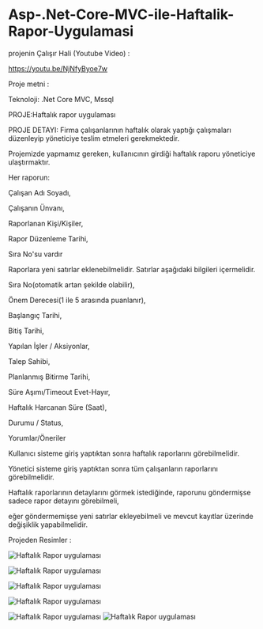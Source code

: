 # Asp-.Net-Core-MVC-ile-Haftalik-Rapor-Uygulamasi

projenin Çalışır Hali (Youtube Video) : 

https://youtu.be/NjNfyByoe7w

Proje metni :

Teknoloji: .Net Core MVC, Mssql

PROJE:Haftalık rapor uygulaması

PROJE DETAYI: Firma çalışanlarının haftalık olarak yaptığı çalışmaları düzenleyip yöneticiye teslim etmeleri gerekmektedir.

Projemizde yapmamız gereken, kullanıcının girdiği haftalık raporu yöneticiye ulaştırmaktır.


Her raporun:

Çalışan Adı Soyadı,

Çalışanın Ünvanı,

Raporlanan Kişi/Kişiler,

Rapor Düzenleme Tarihi,

Sıra No'su vardır

 

Raporlara yeni satırlar eklenebilmelidir. Satırlar aşağıdaki bilgileri içermelidir.

Sıra No(otomatik artan şekilde olabilir),

Önem Derecesi(1 ile 5 arasında puanlanır),

Başlangıç Tarihi,

Bitiş Tarihi,

Yapılan İşler / Aksiyonlar,

Talep Sahibi,

Planlanmış Bitirme Tarihi,

Süre Aşımı/Timeout Evet-Hayır,

Haftalık Harcanan Süre (Saat),

Durumu / Status,

Yorumlar/Öneriler


Kullanıcı sisteme giriş yaptıktan sonra haftalık raporlarını görebilmelidir.

Yönetici sisteme giriş yaptıktan sonra tüm çalışanların raporlarını görebilmelidir.

Haftalık raporlarının detaylarını görmek istediğinde, raporunu göndermişse sadece rapor detayını görebilmeli,

eğer göndermemişse yeni satırlar ekleyebilmeli ve mevcut kayıtlar üzerinde değişiklik yapabilmelidir.

Projeden Resimler : 

![Haftalık Rapor uygulaması](https://i.ibb.co/0CLd2Fk/E55kran-Al-nt-s.png)

![Haftalık Rapor uygulaması](https://i.ibb.co/kVLJQL6/Ekran-99-Al-nt-s.png)

![Haftalık Rapor uygulaması](https://i.ibb.co/0hWJrvD/Esasaskran-Al-nt-s.png)

![Haftalık Rapor uygulaması](https://i.ibb.co/tmGZYWT/4-Ekran-Al-nt-s.png)

![Haftalık Rapor uygulaması](https://i.ibb.co/k0tttVh/22.png)
![Haftalık Rapor uygulaması](https://i.ibb.co/g9YqSYM/25.png)



